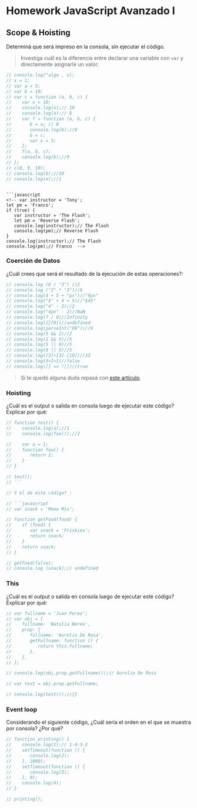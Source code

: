 # Homework JavaScript Avanzado I

## Scope & Hoisting

Determiná que será impreso en la consola, sin ejecutar el código.

> Investiga cuál es la diferencia entre declarar una variable con `var` y directamente asignarle un valor.

```javascript
// console.log("algo , x);
// x = 1;
// var a = 5;
// var b = 10;
// var c = function (a, b, c) {
//    var x = 10;
//    console.log(x);// 10
//    console.log(a);// 8
//    var f = function (a, b, c) {
//       b = a; // 8
//       console.log(b);//8
//       b = c;
//       var x = 5;
//    };
//    f(a, b, c);
//    console.log(b);//9
// };
// c(8, 9, 10);
// console.log(b);//10
// console.log(x);//1
```

<!-- ```javascript
console.log(bar);// undefined
console.log(baz);// error!
foo();
function foo() {
   console.log('Hola!');// Hola!
}
var bar = 1;
baz = 2;
```

```javascript
var instructor = 'Tony';
if (true) {
   var instructor = 'Franco';
}
console.log(instructor);//Franco
```

```javascript
var instructor = 'Tony';
console.log(instructor);// Tony
(function () {
   if (true) {
      var instructor = 'Franco';
      console.log(instructor);// Franco
   }
})();
console.log(instructor);// Tony -->
```

```javascript
<!-- var instructor = 'Tony';
let pm = 'Franco'; 
if (true) {
   var instructor = 'The Flash';
   let pm = 'Reverse Flash';
   console.log(instructor);// The Flash
   console.log(pm);// Reverse Flash
}
console.log(instructor);// The Flash
console.log(pm);// Franco  -->
```

### Coerción de Datos

¿Cuál crees que será el resultado de la ejecución de estas operaciones?:

```javascript
// console.log (6 / "3") //2
// console.log ("2" * "3")//6
// console.log(4 + 5 + "px")//"9px"
// console.log("$" + 4 + 5)//"$45"
// console.log("4" - 2)//2
// console.log("4px" - 2)//NaN
// console.log(7 / 0)//Infinity
// console.log({}[0])//undefined
// console.log(parseInt("09"))//9
// console.log(5 && 2)//2
// console.log(2 && 5)//5
// console.log(5 || 0)//5
// console.log(0 || 5)//5
// console.log([3]+[3]-[10])//23
// console.log(3>2>1)//false
// console.log([] == ![])//true
```

> Si te quedó alguna duda repasá con [este artículo](http://javascript.info/tutorial/object-conversion).

### Hoisting

¿Cuál es el output o salida en consola luego de ejecutar este código? Explicar por qué:

```javascript
// function test() {
//    console.log(a);//1
//    console.log(foo());//2

//    var a = 1;
//    function foo() {
//       return 2;
//    }
// }

// test();
// ```

// Y el de este código? :

// ```javascript
// var snack = 'Meow Mix';

// function getFood(food) {
//    if (food) {
//       var snack = 'Friskies';
//       return snack;
//    }
//    return snack;
// }

// getFood(false);
// console.log (snack);// undefined
```

### This

¿Cuál es el output o salida en consola luego de ejecutar esté código? Explicar por qué:

```javascript
// var fullname = 'Juan Perez';
// var obj = {
//    fullname: 'Natalia Nerea',
//    prop: {
//       fullname: 'Aurelio De Rosa',
//       getFullname: function () {
//          return this.fullname;
//       },
//    },
// };

// console.log(obj.prop.getFullname());// Aurelio De Rosa

// var test = obj.prop.getFullname;

// console.log(test());//{}
```

### Event loop

Considerando el siguiente código, ¿Cuál sería el orden en el que se muestra por consola? ¿Por qué?

```javascript
// function printing() {
//    console.log(1);// 1-4-3-2
//    setTimeout(function () {
//       console.log(2);
//    }, 1000);
//    setTimeout(function () {
//       console.log(3);
//    }, 0);
//    console.log(4);
// }

// printing();
```
